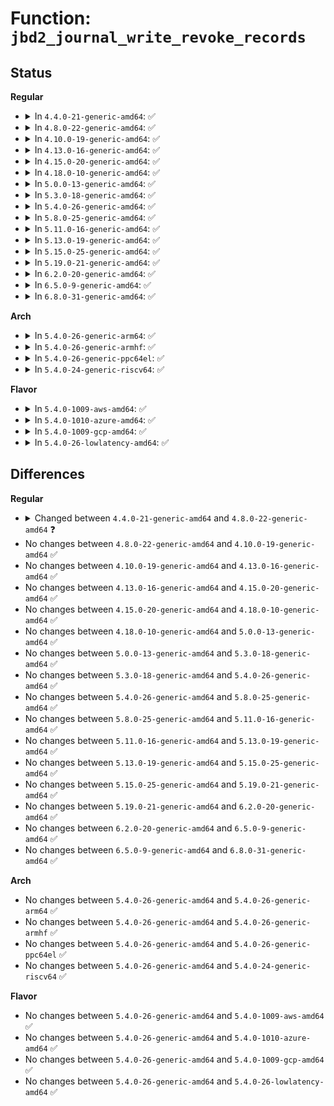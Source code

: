 # Function: <code>jbd2_journal_write_revoke_records</code>

## Status
<b>Regular</b>
<ul>
<li>
<details>
<summary>In <code>4.4.0-21-generic-amd64</code>: ✅</summary>

```c
void jbd2_journal_write_revoke_records(journal_t * journal, transaction_t * transaction, struct list_head * log_bufs, int write_op)
```

```json
{
  "name": "jbd2_journal_write_revoke_records",
  "collision_type": "Unique Global",
  "inline_type": "No",
  "funcs": [
    {
      "addr": 18446744071581916128,
      "name": "jbd2_journal_write_revoke_records",
      "external": true,
      "loc": "fs/jbd2/revoke.c:522",
      "file": "fs/jbd2/revoke.c",
      "inline": "seen, unknown",
      "caller_inline": [],
      "caller_func": [
        "fs/jbd2/commit.c:jbd2_journal_commit_transaction"
      ]
    }
  ],
  "symbols": [
    {
      "addr": 18446744071581916128,
      "name": "jbd2_journal_write_revoke_records",
      "section": ".text",
      "bind": "STB_GLOBAL",
      "size": 673
    }
  ]
}
```
</details>
</li>
<li>
<details>
<summary>In <code>4.8.0-22-generic-amd64</code>: ✅</summary>

```c
void jbd2_journal_write_revoke_records(transaction_t * transaction, struct list_head * log_bufs)
```

```json
{
  "name": "jbd2_journal_write_revoke_records",
  "collision_type": "Unique Global",
  "inline_type": "No",
  "funcs": [
    {
      "addr": 18446744071582102800,
      "name": "jbd2_journal_write_revoke_records",
      "external": true,
      "loc": "fs/jbd2/revoke.c:522",
      "file": "fs/jbd2/revoke.c",
      "inline": "seen, unknown",
      "caller_inline": [],
      "caller_func": [
        "fs/jbd2/commit.c:jbd2_journal_commit_transaction"
      ]
    }
  ],
  "symbols": [
    {
      "addr": 18446744071582102800,
      "name": "jbd2_journal_write_revoke_records",
      "section": ".text",
      "bind": "STB_GLOBAL",
      "size": 742
    }
  ]
}
```
</details>
</li>
<li>
<details>
<summary>In <code>4.10.0-19-generic-amd64</code>: ✅</summary>

```c
void jbd2_journal_write_revoke_records(transaction_t * transaction, struct list_head * log_bufs)
```

```json
{
  "name": "jbd2_journal_write_revoke_records",
  "collision_type": "Unique Global",
  "inline_type": "No",
  "funcs": [
    {
      "addr": 18446744071582192896,
      "name": "jbd2_journal_write_revoke_records",
      "external": true,
      "loc": "fs/jbd2/revoke.c:523",
      "file": "fs/jbd2/revoke.c",
      "inline": "seen, unknown",
      "caller_inline": [],
      "caller_func": [
        "fs/jbd2/commit.c:jbd2_journal_commit_transaction"
      ]
    }
  ],
  "symbols": [
    {
      "addr": 18446744071582192896,
      "name": "jbd2_journal_write_revoke_records",
      "section": ".text",
      "bind": "STB_GLOBAL",
      "size": 742
    }
  ]
}
```
</details>
</li>
<li>
<details>
<summary>In <code>4.13.0-16-generic-amd64</code>: ✅</summary>

```c
void jbd2_journal_write_revoke_records(transaction_t * transaction, struct list_head * log_bufs)
```

```json
{
  "name": "jbd2_journal_write_revoke_records",
  "collision_type": "Unique Global",
  "inline_type": "No",
  "funcs": [
    {
      "addr": 18446744071582278768,
      "name": "jbd2_journal_write_revoke_records",
      "external": true,
      "loc": "fs/jbd2/revoke.c:523",
      "file": "fs/jbd2/revoke.c",
      "inline": "seen, unknown",
      "caller_inline": [],
      "caller_func": [
        "fs/jbd2/commit.c:jbd2_journal_commit_transaction"
      ]
    }
  ],
  "symbols": [
    {
      "addr": 18446744071582278768,
      "name": "jbd2_journal_write_revoke_records",
      "section": ".text",
      "bind": "STB_GLOBAL",
      "size": 620
    }
  ]
}
```
</details>
</li>
<li>
<details>
<summary>In <code>4.15.0-20-generic-amd64</code>: ✅</summary>

```c
void jbd2_journal_write_revoke_records(transaction_t * transaction, struct list_head * log_bufs)
```

```json
{
  "name": "jbd2_journal_write_revoke_records",
  "collision_type": "Unique Global",
  "inline_type": "No",
  "funcs": [
    {
      "addr": 18446744071582427904,
      "name": "jbd2_journal_write_revoke_records",
      "external": true,
      "loc": "fs/jbd2/revoke.c:523",
      "file": "fs/jbd2/revoke.c",
      "inline": "seen, unknown",
      "caller_inline": [],
      "caller_func": [
        "fs/jbd2/commit.c:jbd2_journal_commit_transaction"
      ]
    }
  ],
  "symbols": [
    {
      "addr": 18446744071582427904,
      "name": "jbd2_journal_write_revoke_records",
      "section": ".text",
      "bind": "STB_GLOBAL",
      "size": 620
    }
  ]
}
```
</details>
</li>
<li>
<details>
<summary>In <code>4.18.0-10-generic-amd64</code>: ✅</summary>

```c
void jbd2_journal_write_revoke_records(transaction_t * transaction, struct list_head * log_bufs)
```

```json
{
  "name": "jbd2_journal_write_revoke_records",
  "collision_type": "Unique Global",
  "inline_type": "No",
  "funcs": [
    {
      "addr": 18446744071582618160,
      "name": "jbd2_journal_write_revoke_records",
      "external": true,
      "loc": "fs/jbd2/revoke.c:516",
      "file": "fs/jbd2/revoke.c",
      "inline": "seen, unknown",
      "caller_inline": [],
      "caller_func": [
        "fs/jbd2/commit.c:jbd2_journal_commit_transaction"
      ]
    }
  ],
  "symbols": [
    {
      "addr": 18446744071582618160,
      "name": "jbd2_journal_write_revoke_records",
      "section": ".text",
      "bind": "STB_GLOBAL",
      "size": 627
    }
  ]
}
```
</details>
</li>
<li>
<details>
<summary>In <code>5.0.0-13-generic-amd64</code>: ✅</summary>

```c
void jbd2_journal_write_revoke_records(transaction_t * transaction, struct list_head * log_bufs)
```

```json
{
  "name": "jbd2_journal_write_revoke_records",
  "collision_type": "Unique Global",
  "inline_type": "No",
  "funcs": [
    {
      "addr": 18446744071582719904,
      "name": "jbd2_journal_write_revoke_records",
      "external": true,
      "loc": "fs/jbd2/revoke.c:516",
      "file": "fs/jbd2/revoke.c",
      "inline": "seen, unknown",
      "caller_inline": [],
      "caller_func": [
        "fs/jbd2/commit.c:jbd2_journal_commit_transaction"
      ]
    }
  ],
  "symbols": [
    {
      "addr": 18446744071582719904,
      "name": "jbd2_journal_write_revoke_records",
      "section": ".text",
      "bind": "STB_GLOBAL",
      "size": 627
    }
  ]
}
```
</details>
</li>
<li>
<details>
<summary>In <code>5.3.0-18-generic-amd64</code>: ✅</summary>

```c
void jbd2_journal_write_revoke_records(transaction_t * transaction, struct list_head * log_bufs)
```

```json
{
  "name": "jbd2_journal_write_revoke_records",
  "collision_type": "Unique Global",
  "inline_type": "No",
  "funcs": [
    {
      "addr": 18446744071582893568,
      "name": "jbd2_journal_write_revoke_records",
      "external": true,
      "loc": "fs/jbd2/revoke.c:524",
      "file": "fs/jbd2/revoke.c",
      "inline": "seen, unknown",
      "caller_inline": [],
      "caller_func": [
        "fs/jbd2/commit.c:jbd2_journal_commit_transaction"
      ]
    }
  ],
  "symbols": [
    {
      "addr": 18446744071582893568,
      "name": "jbd2_journal_write_revoke_records",
      "section": ".text",
      "bind": "STB_GLOBAL",
      "size": 625
    }
  ]
}
```
</details>
</li>
<li>
<details>
<summary>In <code>5.4.0-26-generic-amd64</code>: ✅</summary>

```c
void jbd2_journal_write_revoke_records(transaction_t * transaction, struct list_head * log_bufs)
```

```json
{
  "name": "jbd2_journal_write_revoke_records",
  "collision_type": "Unique Global",
  "inline_type": "No",
  "funcs": [
    {
      "addr": 18446744071583000144,
      "name": "jbd2_journal_write_revoke_records",
      "external": true,
      "loc": "fs/jbd2/revoke.c:524",
      "file": "fs/jbd2/revoke.c",
      "inline": "seen, unknown",
      "caller_inline": [],
      "caller_func": [
        "fs/jbd2/commit.c:jbd2_journal_commit_transaction"
      ]
    }
  ],
  "symbols": [
    {
      "addr": 18446744071583000144,
      "name": "jbd2_journal_write_revoke_records",
      "section": ".text",
      "bind": "STB_GLOBAL",
      "size": 618
    }
  ]
}
```
</details>
</li>
<li>
<details>
<summary>In <code>5.8.0-25-generic-amd64</code>: ✅</summary>

```c
void jbd2_journal_write_revoke_records(transaction_t * transaction, struct list_head * log_bufs)
```

```json
{
  "name": "jbd2_journal_write_revoke_records",
  "collision_type": "Unique Global",
  "inline_type": "No",
  "funcs": [
    {
      "addr": 18446744071583316960,
      "name": "jbd2_journal_write_revoke_records",
      "external": true,
      "loc": "fs/jbd2/revoke.c:530",
      "file": "fs/jbd2/revoke.c",
      "inline": "seen, unknown",
      "caller_inline": [],
      "caller_func": [
        "fs/jbd2/commit.c:jbd2_journal_commit_transaction"
      ]
    }
  ],
  "symbols": [
    {
      "addr": 18446744071583316960,
      "name": "jbd2_journal_write_revoke_records",
      "section": ".text",
      "bind": "STB_GLOBAL",
      "size": 323
    }
  ]
}
```
</details>
</li>
<li>
<details>
<summary>In <code>5.11.0-16-generic-amd64</code>: ✅</summary>

```c
void jbd2_journal_write_revoke_records(transaction_t * transaction, struct list_head * log_bufs)
```

```json
{
  "name": "jbd2_journal_write_revoke_records",
  "collision_type": "Unique Global",
  "inline_type": "No",
  "funcs": [
    {
      "addr": 18446744071583431872,
      "name": "jbd2_journal_write_revoke_records",
      "external": true,
      "loc": "fs/jbd2/revoke.c:530",
      "file": "fs/jbd2/revoke.c",
      "inline": "seen, unknown",
      "caller_inline": [],
      "caller_func": [
        "fs/jbd2/commit.c:jbd2_journal_commit_transaction"
      ]
    }
  ],
  "symbols": [
    {
      "addr": 18446744071583431872,
      "name": "jbd2_journal_write_revoke_records",
      "section": ".text",
      "bind": "STB_GLOBAL",
      "size": 323
    }
  ]
}
```
</details>
</li>
<li>
<details>
<summary>In <code>5.13.0-19-generic-amd64</code>: ✅</summary>

```c
void jbd2_journal_write_revoke_records(transaction_t * transaction, struct list_head * log_bufs)
```

```json
{
  "name": "jbd2_journal_write_revoke_records",
  "collision_type": "Unique Global",
  "inline_type": "No",
  "funcs": [
    {
      "addr": 18446744071583454112,
      "name": "jbd2_journal_write_revoke_records",
      "external": true,
      "loc": "fs/jbd2/revoke.c:530",
      "file": "fs/jbd2/revoke.c",
      "inline": "seen, unknown",
      "caller_inline": [],
      "caller_func": [
        "fs/jbd2/commit.c:jbd2_journal_commit_transaction"
      ]
    }
  ],
  "symbols": [
    {
      "addr": 18446744071583454112,
      "name": "jbd2_journal_write_revoke_records",
      "section": ".text",
      "bind": "STB_GLOBAL",
      "size": 569
    }
  ]
}
```
</details>
</li>
<li>
<details>
<summary>In <code>5.15.0-25-generic-amd64</code>: ✅</summary>

```c
void jbd2_journal_write_revoke_records(transaction_t * transaction, struct list_head * log_bufs)
```

```json
{
  "name": "jbd2_journal_write_revoke_records",
  "collision_type": "Unique Global",
  "inline_type": "No",
  "funcs": [
    {
      "addr": 18446744071583804704,
      "name": "jbd2_journal_write_revoke_records",
      "external": true,
      "loc": "fs/jbd2/revoke.c:530",
      "file": "fs/jbd2/revoke.c",
      "inline": "seen, unknown",
      "caller_inline": [],
      "caller_func": [
        "fs/jbd2/commit.c:jbd2_journal_commit_transaction"
      ]
    }
  ],
  "symbols": [
    {
      "addr": 18446744071583804704,
      "name": "jbd2_journal_write_revoke_records",
      "section": ".text",
      "bind": "STB_GLOBAL",
      "size": 569
    }
  ]
}
```
</details>
</li>
<li>
<details>
<summary>In <code>5.19.0-21-generic-amd64</code>: ✅</summary>

```c
void jbd2_journal_write_revoke_records(transaction_t * transaction, struct list_head * log_bufs)
```

```json
{
  "name": "jbd2_journal_write_revoke_records",
  "collision_type": "Unique Global",
  "inline_type": "No",
  "funcs": [
    {
      "addr": 18446744071584369648,
      "name": "jbd2_journal_write_revoke_records",
      "external": true,
      "loc": "fs/jbd2/revoke.c:530",
      "file": "fs/jbd2/revoke.c",
      "inline": "seen, unknown",
      "caller_inline": [],
      "caller_func": [
        "fs/jbd2/commit.c:jbd2_journal_commit_transaction"
      ]
    }
  ],
  "symbols": [
    {
      "addr": 18446744071584369648,
      "name": "jbd2_journal_write_revoke_records",
      "section": ".text",
      "bind": "STB_GLOBAL",
      "size": 598
    }
  ]
}
```
</details>
</li>
<li>
<details>
<summary>In <code>6.2.0-20-generic-amd64</code>: ✅</summary>

```c
void jbd2_journal_write_revoke_records(transaction_t * transaction, struct list_head * log_bufs)
```

```json
{
  "name": "jbd2_journal_write_revoke_records",
  "collision_type": "Unique Global",
  "inline_type": "No",
  "funcs": [
    {
      "addr": 18446744071585021232,
      "name": "jbd2_journal_write_revoke_records",
      "external": true,
      "loc": "fs/jbd2/revoke.c:530",
      "file": "fs/jbd2/revoke.c",
      "inline": "seen, unknown",
      "caller_inline": [],
      "caller_func": [
        "fs/jbd2/commit.c:jbd2_journal_commit_transaction"
      ]
    }
  ],
  "symbols": [
    {
      "addr": 18446744071585021232,
      "name": "jbd2_journal_write_revoke_records",
      "section": ".text",
      "bind": "STB_GLOBAL",
      "size": 598
    }
  ]
}
```
</details>
</li>
<li>
<details>
<summary>In <code>6.5.0-9-generic-amd64</code>: ✅</summary>

```c
void jbd2_journal_write_revoke_records(transaction_t * transaction, struct list_head * log_bufs)
```

```json
{
  "name": "jbd2_journal_write_revoke_records",
  "collision_type": "Unique Global",
  "inline_type": "No",
  "funcs": [
    {
      "addr": 18446744071585248496,
      "name": "jbd2_journal_write_revoke_records",
      "external": true,
      "loc": "fs/jbd2/revoke.c:530",
      "file": "fs/jbd2/revoke.c",
      "inline": "seen, unknown",
      "caller_inline": [],
      "caller_func": [
        "fs/jbd2/commit.c:jbd2_journal_commit_transaction"
      ]
    }
  ],
  "symbols": [
    {
      "addr": 18446744071585248496,
      "name": "jbd2_journal_write_revoke_records",
      "section": ".text",
      "bind": "STB_GLOBAL",
      "size": 612
    }
  ]
}
```
</details>
</li>
<li>
<details>
<summary>In <code>6.8.0-31-generic-amd64</code>: ✅</summary>

```c
void jbd2_journal_write_revoke_records(transaction_t * transaction, struct list_head * log_bufs)
```

```json
{
  "name": "jbd2_journal_write_revoke_records",
  "collision_type": "Unique Global",
  "inline_type": "No",
  "funcs": [
    {
      "addr": 18446744071585481744,
      "name": "jbd2_journal_write_revoke_records",
      "external": true,
      "loc": "fs/jbd2/revoke.c:530",
      "file": "fs/jbd2/revoke.c",
      "inline": "seen, unknown",
      "caller_inline": [],
      "caller_func": [
        "fs/jbd2/commit.c:jbd2_journal_commit_transaction"
      ]
    }
  ],
  "symbols": [
    {
      "addr": 18446744071585481744,
      "name": "jbd2_journal_write_revoke_records",
      "section": ".text",
      "bind": "STB_GLOBAL",
      "size": 612
    }
  ]
}
```
</details>
</li>
</ul>
<b>Arch</b>
<ul>
<li>
<details>
<summary>In <code>5.4.0-26-generic-arm64</code>: ✅</summary>

```c
void jbd2_journal_write_revoke_records(transaction_t * transaction, struct list_head * log_bufs)
```

```json
{
  "name": "jbd2_journal_write_revoke_records",
  "collision_type": "Unique Global",
  "inline_type": "No",
  "funcs": [
    {
      "addr": 18446603336494688296,
      "name": "jbd2_journal_write_revoke_records",
      "external": true,
      "loc": "fs/jbd2/revoke.c:524",
      "file": "fs/jbd2/revoke.c",
      "inline": "seen, unknown",
      "caller_inline": [],
      "caller_func": [
        "fs/jbd2/commit.c:jbd2_journal_commit_transaction"
      ]
    }
  ],
  "symbols": [
    {
      "addr": 18446603336494688296,
      "name": "jbd2_journal_write_revoke_records",
      "section": ".text",
      "bind": "STB_GLOBAL",
      "size": 676
    }
  ]
}
```
</details>
</li>
<li>
<details>
<summary>In <code>5.4.0-26-generic-armhf</code>: ✅</summary>

```c
void jbd2_journal_write_revoke_records(transaction_t * transaction, struct list_head * log_bufs)
```

```json
{
  "name": "jbd2_journal_write_revoke_records",
  "collision_type": "Unique Global",
  "inline_type": "No",
  "funcs": [
    {
      "addr": 3228126832,
      "name": "jbd2_journal_write_revoke_records",
      "external": true,
      "loc": "fs/jbd2/revoke.c:524",
      "file": "fs/jbd2/revoke.c",
      "inline": "seen, unknown",
      "caller_inline": [],
      "caller_func": [
        "fs/jbd2/commit.c:jbd2_journal_commit_transaction"
      ]
    }
  ],
  "symbols": [
    {
      "addr": 3228126832,
      "name": "jbd2_journal_write_revoke_records",
      "section": ".text",
      "bind": "STB_GLOBAL",
      "size": 712
    }
  ]
}
```
</details>
</li>
<li>
<details>
<summary>In <code>5.4.0-26-generic-ppc64el</code>: ✅</summary>

```c
void jbd2_journal_write_revoke_records(transaction_t * transaction, struct list_head * log_bufs)
```

```json
{
  "name": "jbd2_journal_write_revoke_records",
  "collision_type": "Unique Global",
  "inline_type": "No",
  "funcs": [
    {
      "addr": 13835058055288504432,
      "name": "jbd2_journal_write_revoke_records",
      "external": true,
      "loc": "fs/jbd2/revoke.c:524",
      "file": "fs/jbd2/revoke.c",
      "inline": "seen, unknown",
      "caller_inline": [],
      "caller_func": [
        "fs/jbd2/commit.c:jbd2_journal_commit_transaction"
      ]
    }
  ],
  "symbols": [
    {
      "addr": 13835058055288504432,
      "name": "jbd2_journal_write_revoke_records",
      "section": ".text",
      "bind": "STB_GLOBAL",
      "size": 844
    }
  ]
}
```
</details>
</li>
<li>
<details>
<summary>In <code>5.4.0-24-generic-riscv64</code>: ✅</summary>

```c
void jbd2_journal_write_revoke_records(transaction_t * transaction, struct list_head * log_bufs)
```

```json
{
  "name": "jbd2_journal_write_revoke_records",
  "collision_type": "Unique Global",
  "inline_type": "No",
  "funcs": [
    {
      "addr": 18446743936274044894,
      "name": "jbd2_journal_write_revoke_records",
      "external": true,
      "loc": "fs/jbd2/revoke.c:524",
      "file": "fs/jbd2/revoke.c",
      "inline": "seen, unknown",
      "caller_inline": [],
      "caller_func": [
        "fs/jbd2/commit.c:jbd2_journal_commit_transaction"
      ]
    }
  ],
  "symbols": [
    {
      "addr": 18446743936274044894,
      "name": "jbd2_journal_write_revoke_records",
      "section": ".text",
      "bind": "STB_GLOBAL",
      "size": 598
    }
  ]
}
```
</details>
</li>
</ul>
<b>Flavor</b>
<ul>
<li>
<details>
<summary>In <code>5.4.0-1009-aws-amd64</code>: ✅</summary>

```c
void jbd2_journal_write_revoke_records(transaction_t * transaction, struct list_head * log_bufs)
```

```json
{
  "name": "jbd2_journal_write_revoke_records",
  "collision_type": "Unique Global",
  "inline_type": "No",
  "funcs": [
    {
      "addr": 18446744071582968880,
      "name": "jbd2_journal_write_revoke_records",
      "external": true,
      "loc": "fs/jbd2/revoke.c:524",
      "file": "fs/jbd2/revoke.c",
      "inline": "seen, unknown",
      "caller_inline": [],
      "caller_func": [
        "fs/jbd2/commit.c:jbd2_journal_commit_transaction"
      ]
    }
  ],
  "symbols": [
    {
      "addr": 18446744071582968880,
      "name": "jbd2_journal_write_revoke_records",
      "section": ".text",
      "bind": "STB_GLOBAL",
      "size": 618
    }
  ]
}
```
</details>
</li>
<li>
<details>
<summary>In <code>5.4.0-1010-azure-amd64</code>: ✅</summary>

```c
void jbd2_journal_write_revoke_records(transaction_t * transaction, struct list_head * log_bufs)
```

```json
{
  "name": "jbd2_journal_write_revoke_records",
  "collision_type": "Unique Global",
  "inline_type": "No",
  "funcs": [
    {
      "addr": 18446744071582906032,
      "name": "jbd2_journal_write_revoke_records",
      "external": true,
      "loc": "fs/jbd2/revoke.c:524",
      "file": "fs/jbd2/revoke.c",
      "inline": "seen, unknown",
      "caller_inline": [],
      "caller_func": [
        "fs/jbd2/commit.c:jbd2_journal_commit_transaction"
      ]
    }
  ],
  "symbols": [
    {
      "addr": 18446744071582906032,
      "name": "jbd2_journal_write_revoke_records",
      "section": ".text",
      "bind": "STB_GLOBAL",
      "size": 618
    }
  ]
}
```
</details>
</li>
<li>
<details>
<summary>In <code>5.4.0-1009-gcp-amd64</code>: ✅</summary>

```c
void jbd2_journal_write_revoke_records(transaction_t * transaction, struct list_head * log_bufs)
```

```json
{
  "name": "jbd2_journal_write_revoke_records",
  "collision_type": "Unique Global",
  "inline_type": "No",
  "funcs": [
    {
      "addr": 18446744071582957488,
      "name": "jbd2_journal_write_revoke_records",
      "external": true,
      "loc": "fs/jbd2/revoke.c:524",
      "file": "fs/jbd2/revoke.c",
      "inline": "seen, unknown",
      "caller_inline": [],
      "caller_func": [
        "fs/jbd2/commit.c:jbd2_journal_commit_transaction"
      ]
    }
  ],
  "symbols": [
    {
      "addr": 18446744071582957488,
      "name": "jbd2_journal_write_revoke_records",
      "section": ".text",
      "bind": "STB_GLOBAL",
      "size": 618
    }
  ]
}
```
</details>
</li>
<li>
<details>
<summary>In <code>5.4.0-26-lowlatency-amd64</code>: ✅</summary>

```c
void jbd2_journal_write_revoke_records(transaction_t * transaction, struct list_head * log_bufs)
```

```json
{
  "name": "jbd2_journal_write_revoke_records",
  "collision_type": "Unique Global",
  "inline_type": "No",
  "funcs": [
    {
      "addr": 18446744071583045968,
      "name": "jbd2_journal_write_revoke_records",
      "external": true,
      "loc": "fs/jbd2/revoke.c:524",
      "file": "fs/jbd2/revoke.c",
      "inline": "seen, unknown",
      "caller_inline": [],
      "caller_func": [
        "fs/jbd2/commit.c:jbd2_journal_commit_transaction"
      ]
    }
  ],
  "symbols": [
    {
      "addr": 18446744071583045968,
      "name": "jbd2_journal_write_revoke_records",
      "section": ".text",
      "bind": "STB_GLOBAL",
      "size": 618
    }
  ]
}
```
</details>
</li>
</ul>

## Differences
<b>Regular</b>
<ul>
<li>
<details>
<summary>Changed between <code>4.4.0-21-generic-amd64</code> and <code>4.8.0-22-generic-amd64</code> ❓</summary>
<ul>
<li>
<b>Param removed. </b>
<code>journal_t * journal</code>
</li>
<li>
<b>Param removed. </b>
<code>int write_op</code>
</li>
<li>
<b>Param reordered. </b>
<code>journal, transaction, log_bufs, write_op</code> ➡️ <code>transaction, log_bufs</code>
</li>
</ul>
</details>
</li>
<li>
No changes between <code>4.8.0-22-generic-amd64</code> and <code>4.10.0-19-generic-amd64</code> ✅
</li>
<li>
No changes between <code>4.10.0-19-generic-amd64</code> and <code>4.13.0-16-generic-amd64</code> ✅
</li>
<li>
No changes between <code>4.13.0-16-generic-amd64</code> and <code>4.15.0-20-generic-amd64</code> ✅
</li>
<li>
No changes between <code>4.15.0-20-generic-amd64</code> and <code>4.18.0-10-generic-amd64</code> ✅
</li>
<li>
No changes between <code>4.18.0-10-generic-amd64</code> and <code>5.0.0-13-generic-amd64</code> ✅
</li>
<li>
No changes between <code>5.0.0-13-generic-amd64</code> and <code>5.3.0-18-generic-amd64</code> ✅
</li>
<li>
No changes between <code>5.3.0-18-generic-amd64</code> and <code>5.4.0-26-generic-amd64</code> ✅
</li>
<li>
No changes between <code>5.4.0-26-generic-amd64</code> and <code>5.8.0-25-generic-amd64</code> ✅
</li>
<li>
No changes between <code>5.8.0-25-generic-amd64</code> and <code>5.11.0-16-generic-amd64</code> ✅
</li>
<li>
No changes between <code>5.11.0-16-generic-amd64</code> and <code>5.13.0-19-generic-amd64</code> ✅
</li>
<li>
No changes between <code>5.13.0-19-generic-amd64</code> and <code>5.15.0-25-generic-amd64</code> ✅
</li>
<li>
No changes between <code>5.15.0-25-generic-amd64</code> and <code>5.19.0-21-generic-amd64</code> ✅
</li>
<li>
No changes between <code>5.19.0-21-generic-amd64</code> and <code>6.2.0-20-generic-amd64</code> ✅
</li>
<li>
No changes between <code>6.2.0-20-generic-amd64</code> and <code>6.5.0-9-generic-amd64</code> ✅
</li>
<li>
No changes between <code>6.5.0-9-generic-amd64</code> and <code>6.8.0-31-generic-amd64</code> ✅
</li>
</ul>
<b>Arch</b>
<ul>
<li>
No changes between <code>5.4.0-26-generic-amd64</code> and <code>5.4.0-26-generic-arm64</code> ✅
</li>
<li>
No changes between <code>5.4.0-26-generic-amd64</code> and <code>5.4.0-26-generic-armhf</code> ✅
</li>
<li>
No changes between <code>5.4.0-26-generic-amd64</code> and <code>5.4.0-26-generic-ppc64el</code> ✅
</li>
<li>
No changes between <code>5.4.0-26-generic-amd64</code> and <code>5.4.0-24-generic-riscv64</code> ✅
</li>
</ul>
<b>Flavor</b>
<ul>
<li>
No changes between <code>5.4.0-26-generic-amd64</code> and <code>5.4.0-1009-aws-amd64</code> ✅
</li>
<li>
No changes between <code>5.4.0-26-generic-amd64</code> and <code>5.4.0-1010-azure-amd64</code> ✅
</li>
<li>
No changes between <code>5.4.0-26-generic-amd64</code> and <code>5.4.0-1009-gcp-amd64</code> ✅
</li>
<li>
No changes between <code>5.4.0-26-generic-amd64</code> and <code>5.4.0-26-lowlatency-amd64</code> ✅
</li>
</ul>
